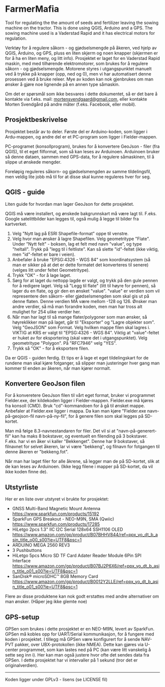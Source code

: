 # FarmerMafia
Tool for regulating the the amount of seeds and fertilizer leaving the sowing machine on the tractor. This is done using QGIS, Arduino and a GPS. The sowing machine used is a Vaderstad Rapid and it has electrical motors for regulation.

Verktøy for å regulere såkorn - og gjødselsmengde på åkeren, ved hjelp av QGIS, Arduino, og GPS, pluss en liten skjerm og noen knapper (skjermen er for å ha en liten meny, og litt info). Prosjektet er laget for en Vaderstad Rapid maskin, med med tilhørende elektromotorer, som brukes for å regulere såkorn - og gjødselsmengde. Motorene styres i utgangspunktet manuelt ved å trykke på knapper (opp, ned og 0), men vi har automatisert denne prosessen ved å bruke releer. Mye av koden kan nok gjenbrukes om man ønsker å gjøre noe lignende på en annen type såmaskin.

Om det er spørsmål som ikke besvares i dette dokumentet, så er det bare å kontakte via f.eks. mail: mortensvendgaard@gmail.com, eller kontakte
Morten Svendgård på andre måter (f.eks. Facebook, eller mobil).

## Prosjektbeskrivelse
Prosjektet består av to deler. Første del er Arduino-koden, som ligger i Ardu-mappen, og andre del er et PC-program som ligger i Fielder-mappen.

PC-programet (konsollprogram), brukes for å konvertere GeoJson - filer (fra QGIS), til et eget filformat, som så kan leses av
Arduinoen. Arduinoen bruker så denne dataen, sammen med GPS-data, for å regulere såmaskinen, til å slippe ut ønskede mengder.

Foreløpig reguleres såkorn- og gjødselsmengden av samme tildelingsfil, men veldig lite jobb må til for at disse skal kunne
reguleres hver for seg.

## QGIS - guide
Liten guide for hvordan man lager GeoJson for dette prosjektet.

QGIS må være installert, og ønskede bakgrunnskart må være lagt til. F.eks. Google satelittbilder kan legges til, også mulig å
legge til bilder fra kartverket.

1. Velg "Nytt lag på ESRI Shapefile-format" oppe til venstre.
2. Velg hvor man ønsker å lagre Shapefilen. Velg geometritype "Flate". 
   Under "Nytt felt" - boksen, lag et felt med navn "value", og type "heltall".
   Trykk på "legg til i feltliste".
   Kan så slette "id"-feltet (ikke viktig, men "id"-feltet er bare i veien).
3. Anbefaler å bruke "EPSG:4326 - WGS 84" som koordinatsystem (så man er sikker på
   at det er dette formatet det konverteres til senere) (velges litt under feltet Geometritype).
4. Trykk "OK" - for å lage laget.
5. Sørg for at laget du nettopp lagde er valgt, og trykk på den gule pennen for å redigere laget. Velg så "Legg til flate" (litt til høyre for pennen),
   så lager du en flate, og gir den en ønsket "value". "value" er verdien som vil representere den såkorn- eller gjødselsmengden som skal gis ut
   på denne flaten. Denne verdien MÅ være mellom -128 og 126. Ønsker man andre verdier, så må man forandre koden, men man har tross alt mulighet
   for 254 ulike verdier her.
6. Når man har lagt til så mange flater/polygoner som man ønsker, så høyreklikker man på laget, går til "Eksporter" og "Lagre objekter som".
   Velg "GeoJSON" som Format. Velg hvilken mappe filen skal lagres i. VIKTIG at KRS er valgt til "EPSG:4326 - WGS 84". Viktig at "value"-feltet er huket av for eksportering 
   (skal være det i utgangspunktet). Velg geometritype "Polygon". På "RFC7946" velg "YES".
7. Trykk så "OK" - for å eksportere filen.
   
Da er QGIS - guiden ferdig.
Et tips er å lage et eget tildelingskart for de rundene man skal kjøre fotganger, så slipper man justeringer hver gang man kommer til enden av åkeren, når man kjører normalt.

## Konvertere GeoJson filen
For å konveretere GeoJson filen til vårt eget format, bruker vi programmet Fielder.exe, der kildekoden ligger i Fielder-mappen.
Fielder.exe må kjøres fra konsoll (CMD). Bruk "cd"-kommandoen for å gå til ønsket mappe. Anbefaler at Fielder.exe ligger i mappa.
Da kan man kjøre "Fielder.exe navn-på-geojson-fil navn-på-ny-fil", for å genere filen som skal legges på SD-kortet.

Man må følge 8.3-navnestandaren for filer. Det vil si at "navn-på-generert-fil" kan ha maks 8 bokstaver, og
eventuelt en filending på 3 bokstaver. F.eks. har vi en åker vi kaller "Bekkenget". Denne har 9 bokstaver,
så filnavnet for selvet åkeren, lar vi være "bekkeng", og filnavn for fotgangen til denne åkeren er "bekkeng.fot".

Når man har laget filer for alle åkrene, så legger man de på SD-kortet, slik at de kan leses av Arduinoen. (Ikke legg filene i mapper på SD-kortet, da vil ikke koden finne de).

## Utstyrliste
Her er en liste over utstyret vi brukte for prosjektet:
* GNSS Multi-Band Magnetic Mount Antenna https://www.sparkfun.com/products/15192
* SparkFun GPS Breakout - NEO-M9N, SMA (Qwiic) https://www.sparkfun.com/products/17285
* HiLetgo 2pcs 1.3" IIC I2C Serial 128x64 SSH1106 OLED https://www.amazon.com/gp/product/B07BHHV844/ref=ppx_yo_dt_b_asin_title_o00_s00?ie=UTF8&psc=1
* ARDUINO MEGA 2560 REV3
* 3 Pushbuttons
* HiLetgo 5pcs Micro SD TF Card Adater Reader Module 6Pin SPI Interface https://www.amazon.com/gp/product/B07BJ2P6X6/ref=ppx_yo_dt_b_asin_title_o01_s00?ie=UTF8&psc=1
* SanDisk® microSDHC™ 8GB Memory Card https://www.amazon.com/gp/product/B0012Y2LLE/ref=ppx_yo_dt_b_asin_title_o01_s00?ie=UTF8&psc=1

Flere av disse produktene kan nok godt erstattes med andre alternativer om man ønsker. (Håper jeg ikke glemte noe)

## GPS-setup
GPSen som brukes i dette prosjektet er en NEO-M9N, levert av SparkFun.
GPSen må kobles opp for UART/Serial kommunikasjon, for å fungere med koden i prosjektet.
I tillegg må GPSen være konfigurert for å sende NAV-PVT pakker, over UBX-protokollen (ikke NMEA).
Dette kan gjøres via U-center programmet, som kan lastes ned på PC (kan være litt vanskelig å sette seg inn i).
Her kan man også justere hvor ofte det sendes data fra GPSen. I dette prosjektet har vi intervaller på 1 sekund (tror det er originalverdien).

---

Koden ligger under GPLv3 - lisens (se LICENSE fil)
